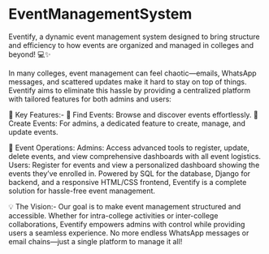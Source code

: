 # EventManagementSystem
Eventify, a dynamic event management system designed to bring structure and efficiency to how events are organized and managed in colleges and beyond! 💻✨

In many colleges, event management can feel chaotic—emails, WhatsApp messages, and scattered updates make it hard to stay on top of things. Eventify aims to eliminate this hassle by providing a centralized platform with tailored features for both admins and users:


🔑 Key Features:-
 🌟 Find Events: Browse and discover events effortlessly.
 🌟 Create Events: For admins, a dedicated feature to create, manage, and update events.

🌟 Event Operations:
Admins: Access advanced tools to register, update, delete events, and view comprehensive dashboards with all event logistics.
Users: Register for events and view a personalized dashboard showing the events they’ve enrolled in.
Powered by SQL for the database, Django for backend, and a responsive HTML/CSS frontend, Eventify is a complete solution for hassle-free event management.


💡 The Vision:-
Our goal is to make event management structured and accessible. Whether for intra-college activities or inter-college collaborations, Eventify empowers admins with control while providing users a seamless experience. No more endless WhatsApp messages or email chains—just a single platform to manage it all!

